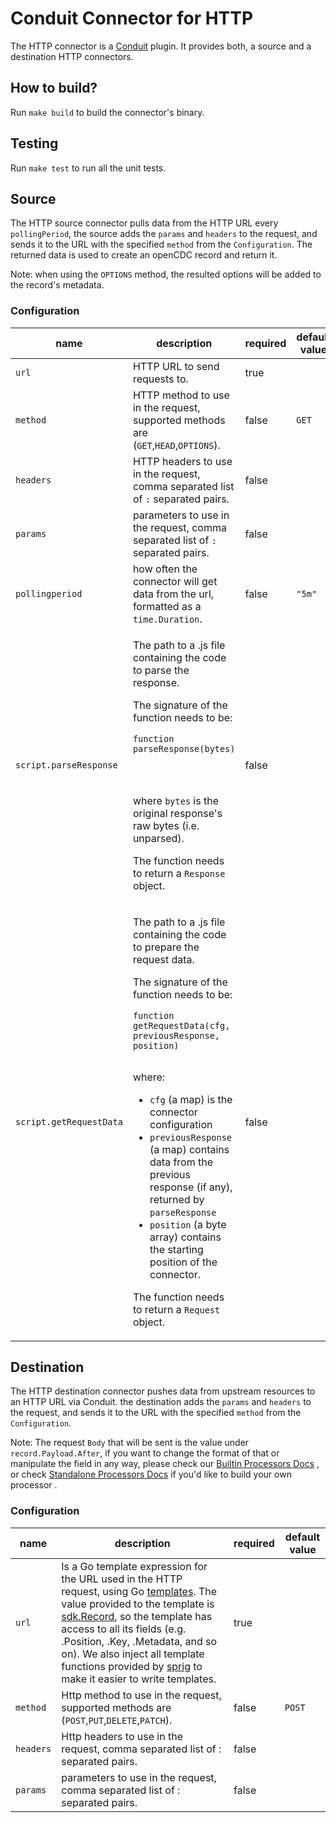 # Conduit Connector for HTTP
The HTTP connector is a [Conduit](https://github.com/ConduitIO/conduit) plugin. It provides both, a source
and a destination HTTP connectors.

## How to build?
Run `make build` to build the connector's binary.

## Testing
Run `make test` to run all the unit tests. 

## Source
The HTTP source connector pulls data from the HTTP URL every `pollingPeriod`, the source adds the `params` and `headers`
to the request, and sends it to the URL with the specified `method` from the `Configuration`. The returned data is
used to create an openCDC record and return it.

Note: when using the `OPTIONS` method, the resulted options will be added to the record's metadata.

### Configuration

<!-- Configuration table -->
<table>
  <thead>
    <tr>
      <th>name</th>
      <th>description</th>
      <th>required</th>
      <th>default value</th>
      <th>example</th>
    </tr>
  </thead>
  <tbody>
    <tr>
      <td><code>url</code></td>
      <td>HTTP URL to send requests to.</td>
      <td>true</td>
      <td></td>
      <td>https://example.com/api/v1</td>
    </tr>
    <tr>
      <td><code>method</code></td>
      <td>HTTP method to use in the request, supported methods are (<code>GET</code>,<code>HEAD</code>,<code>OPTIONS</code>).</td>
      <td>false</td>
      <td><code>GET</code></td>
      <td><code>POST</code></td>
    </tr>
    <tr>
      <td><code>headers</code></td>
      <td>HTTP headers to use in the request, comma separated list of <code>:</code> separated pairs.</td>
      <td>false</td>
      <td></td>
      <td><code>Authorization:Bearer TOKEN_VALUE,Content-Type:application/xml</code></td>
    </tr>
    <tr>
      <td><code>params</code></td>
      <td>parameters to use in the request, comma separated list of <code>:</code> separated pairs.</td>
      <td>false</td>
      <td></td>
      <td><code>"query:foobar,language:english</code></td>
    </tr>
    <tr>
      <td><code>pollingperiod</code></td>
      <td>how often the connector will get data from the url, formatted as a <code>time.Duration</code>.</td>
      <td>false</td>
      <td><code>"5m"</code></td>
      <td><code>"5m"</code></td>
    </tr>
    <tr>
      <td><code>script.parseResponse</code></td>
      <td>
        <p>The path to a .js file containing the code to parse the response.</p>
        <p>The signature of the function needs to be:</p>
        <pre><code>function parseResponse(bytes)
        </code></pre> <br/>
        <p>where <code>bytes</code> is the original response's raw bytes (i.e. unparsed).</p>
        <p>The function needs to return a <code>Response</code> object.</p>
      </td>
      <td>false</td>
      <td></td>
      <td><code>/path/to/get_request_data.js</code> <br/><br/>
An example script can be found in <code>test/get_request_data.js</code></td>
    </tr>
    <tr>
      <td><code>script.getRequestData</code></td>
      <td>
        <p>The path to a .js file containing the code to prepare the request data.</p>
        <p>The signature of the function needs to be:</p>
        <pre><code>function getRequestData(cfg, previousResponse, position)
        </code></pre>
        <p>where:</p>
        <ul>
        <li><code>cfg</code> (a map) is the connector configuration</li>
        <li><code>previousResponse</code> (a map) contains data from the previous response (if any), returned by <code>parseResponse</code></li>
        <li><code>position</code> (a byte array) contains the starting position of the connector.</li>
        </ul>
        <p>The function needs to return a <code>Request</code> object.</p>
      </td>
      <td>false</td>
      <td></td>
      <td><code>/path/to/parse_response.js</code> <br/><br/>
An example script can be found in <code>test/parse_response.js</code>
      </td>
    </tr>
  </tbody>
</table>

<!-- End of configuration table -->

## Destination
The HTTP destination connector pushes data from upstream resources to an HTTP URL via Conduit. the destination adds the
`params` and `headers` to the request, and sends it to the URL with the specified `method` from the `Configuration`. 

Note: The request `Body` that will be sent is the value under `record.Payload.After`, if you want to change the format
of that or manipulate the field in any way, please check our [Builtin Processors Docs](https://conduit.io/docs/processors/builtin/)
, or check [Standalone Processors Docs](https://conduit.io/docs/processors/standalone/) if you'd like to build your own processor .

### Configuration

| name      | description                                                                                                                                                                                                                                                                                                                                                                                                                                                                                                                    | required   | default value |
|-----------|--------------------------------------------------------------------------------------------------------------------------------------------------------------------------------------------------------------------------------------------------------------------------------------------------------------------------------------------------------------------------------------------------------------------------------------------------------------------------------------------------------------------------------|------------|---------------|
| `url`     | Is a Go template expression for the URL used in the HTTP request, using Go [templates](https://pkg.go.dev/text/template). The value provided to the template is [sdk.Record](https://github.com/ConduitIO/conduit-connector-sdk/blob/bfc1d83eb75460564fde8cb4f8f96318f30bd1b4/record.go#L81), so the template has access to all its fields (e.g. .Position, .Key, .Metadata, and so on). We also inject all template functions provided by [sprig](https://masterminds.github.io/sprig/) to make it easier to write templates. | true       |               |
| `method`  | Http method to use in the request, supported methods are (`POST`,`PUT`,`DELETE`,`PATCH`).                                                                                                                                                                                                                                                                                                                                                                                                                                      | false      | `POST`        |
| `headers` | Http headers to use in the request, comma separated list of : separated pairs.                                                                                                                                                                                                                                                                                                                                                                                                                                                 | false      |               |
| `params`  | parameters to use in the request, comma separated list of : separated pairs.                                                                                                                                                                                                                                                                                                                                                                                                                                                   | false      |               |

